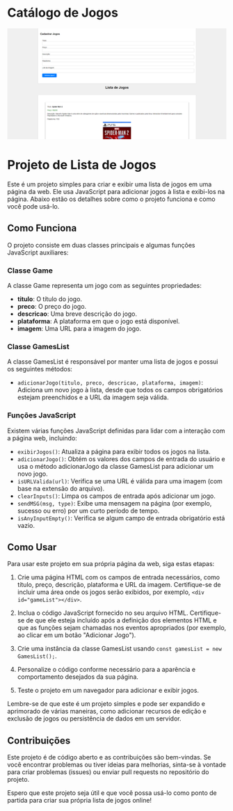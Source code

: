 # Catálogo de Jogos

![Exemplo de Uso](./assets/images/Capturar.PNG)

# Projeto de Lista de Jogos

Este é um projeto simples para criar e exibir uma lista de jogos em uma página da web. Ele usa JavaScript para adicionar jogos à lista e exibi-los na página. Abaixo estão os detalhes sobre como o projeto funciona e como você pode usá-lo.

## Como Funciona

O projeto consiste em duas classes principais e algumas funções JavaScript auxiliares:

### Classe Game

A classe Game representa um jogo com as seguintes propriedades:

- **titulo**: O título do jogo.
- **preco**: O preço do jogo.
- **descricao**: Uma breve descrição do jogo.
- **plataforma**: A plataforma em que o jogo está disponível.
- **imagem**: Uma URL para a imagem do jogo.

### Classe GamesList

A classe GamesList é responsável por manter uma lista de jogos e possui os seguintes métodos:

- `adicionarJogo(titulo, preco, descricao, plataforma, imagem)`: Adiciona um novo jogo à lista, desde que todos os campos obrigatórios estejam preenchidos e a URL da imagem seja válida.

### Funções JavaScript

Existem várias funções JavaScript definidas para lidar com a interação com a página web, incluindo:

- `exibirJogos()`: Atualiza a página para exibir todos os jogos na lista.
- `adicionarJogo()`: Obtém os valores dos campos de entrada do usuário e usa o método adicionarJogo da classe GamesList para adicionar um novo jogo.
- `isURLValida(url)`: Verifica se uma URL é válida para uma imagem (com base na extensão do arquivo).
- `clearInputs()`: Limpa os campos de entrada após adicionar um jogo.
- `sendMSG(msg, type)`: Exibe uma mensagem na página (por exemplo, sucesso ou erro) por um curto período de tempo.
- `isAnyInputEmpty()`: Verifica se algum campo de entrada obrigatório está vazio.

## Como Usar

Para usar este projeto em sua própria página da web, siga estas etapas:

1. Crie uma página HTML com os campos de entrada necessários, como título, preço, descrição, plataforma e URL da imagem. Certifique-se de incluir uma área onde os jogos serão exibidos, por exemplo, `<div id="gameList"></div>`.

2. Inclua o código JavaScript fornecido no seu arquivo HTML. Certifique-se de que ele esteja incluído após a definição dos elementos HTML e que as funções sejam chamadas nos eventos apropriados (por exemplo, ao clicar em um botão "Adicionar Jogo").

3. Crie uma instância da classe GamesList usando `const gamesList = new GamesList();`.

4. Personalize o código conforme necessário para a aparência e comportamento desejados da sua página.

5. Teste o projeto em um navegador para adicionar e exibir jogos.

Lembre-se de que este é um projeto simples e pode ser expandido e aprimorado de várias maneiras, como adicionar recursos de edição e exclusão de jogos ou persistência de dados em um servidor.

## Contribuições

Este projeto é de código aberto e as contribuições são bem-vindas. Se você encontrar problemas ou tiver ideias para melhorias, sinta-se à vontade para criar problemas (issues) ou enviar pull requests no repositório do projeto.

Espero que este projeto seja útil e que você possa usá-lo como ponto de partida para criar sua própria lista de jogos online!

